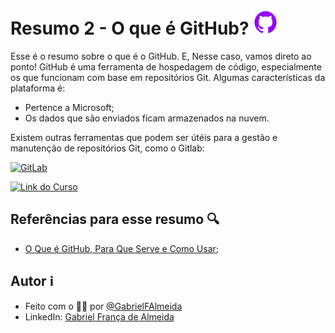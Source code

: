# Resumo 2 - O que é GitHub? <img alt="GitHub" src="./../assets/imagens/github.png" width="40" height="40">

Esse é o resumo sobre o que é o GitHub. E, Nesse caso, vamos direto ao ponto! GitHub é uma ferramenta de hospedagem de código, especialmente os que funcionam com base em repositórios Git.
Algumas características da plataforma é:
- Pertence a Microsoft;
- Os dados que são enviados ficam armazenados na nuvem.

Existem outras ferramentas que podem ser útéis para a gestão e manutenção de repositórios Git, como o Gitlab:

[![GitLab](https://img.shields.io/badge/Acesse-81599F?style=for-the-badge&logo=gitlab&logoColor=%23D9ECFF&logoSize=auto&label=GitLab&labelColor=81599F&color=3CD4D9
)](https://about.gitlab.com/)

[![Link do Curso](https://img.shields.io/badge/Acesse%20o%20curso-81599F?style=for-the-badge&logo=git&logoColor=D9ECFF&logoSize=auto&label=Git&labelColor=81599F&color=3CD4D9)](https://web.dio.me/course/versionamento-de-codigo-com-git-e-github/learning/f3cbaa66-efbd-4c25-842e-2069c188c066) 

## Referências para esse resumo 🔍

- [O Que é GitHub, Para Que Serve e Como Usar](https://www.hostinger.com.br/tutoriais/o-que-github);

## Autor ℹ️

- Feito com o 🫶🏻 por [@GabrielFAlmeida](https://github.com/GabrielFAlmeida)
- LinkedIn: [Gabriel França de Almeida](https://www.linkedin.com/in/gabriel-frnca/)
